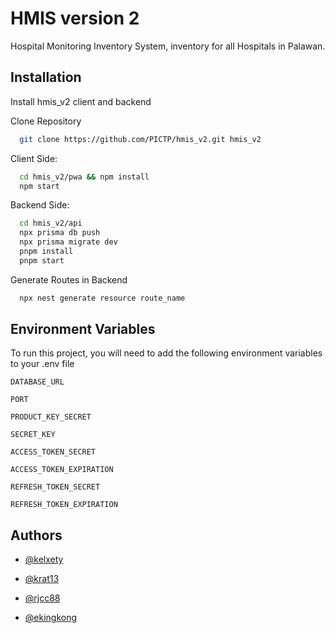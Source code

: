 # HMIS version 2

Hospital Monitoring Inventory System, inventory for all Hospitals in Palawan.

## Installation

Install hmis_v2 client and backend

Clone Repository

```bash
  git clone https://github.com/PICTP/hmis_v2.git hmis_v2
```

Client Side:

```bash
  cd hmis_v2/pwa && npm install
  npm start
```

Backend Side:

```bash
  cd hmis_v2/api
  npx prisma db push
  npx prisma migrate dev
  pnpm install
  pnpm start
```

Generate Routes in Backend

```bash
  npx nest generate resource route_name
```

## Environment Variables

To run this project, you will need to add the following environment variables to your .env file

`DATABASE_URL`

`PORT`

`PRODUCT_KEY_SECRET`

`SECRET_KEY`

`ACCESS_TOKEN_SECRET`

`ACCESS_TOKEN_EXPIRATION`

`REFRESH_TOKEN_SECRET`

`REFRESH_TOKEN_EXPIRATION`

## Authors

- [@kelxety](https://www.github.com/kelxety)

- [@krat13](https://github.com/KRAT13)

- [@rjcc88](https://github.com/rjcc88)

- [@ekingkong](https://github.com/ekingkong)

